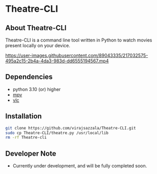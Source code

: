 # Theatre-CLI
## About Theatre-CLI
Theatre-CLI is a command line tool written in Python to watch movies present locally on your device. 

https://user-images.githubusercontent.com/89043335/217032575-495a2c15-2b4a-4da3-983d-dd6555194567.mp4

## Dependencies
- python 3.10 (or) higher
- [mpv](https://mpv.io/)
- [vlc](https://www.videolan.org/vlc/)

## Installation
```sh
git clone https://github.com/virajsazzala/Theatre-CLI.git
sudo cp Theatre-CLI/theatre.py /usr/local/lib
rm -rf Theatre-cli
```

## Developer Note
- Currently under development, and will be fully completed soon.



